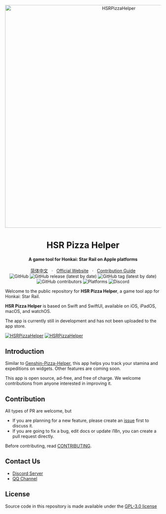 <p align="center">
  <a href="https://github.com/pizza-studio/HSRPizzaHelper"><img src="https://hsr.ophelper.top/img/hsrhelper_headline.png" width="720"alt="HSRPizzaHelper"></a>
</p>

<h1 align = "center">HSR Pizza Helper</h1>
<h4 align = "center">A game tool for Honkai: Star Rail on Apple platforms</h4>
<div align = "center">
        <a href="https://github.com/pizza-studio/hsrpizzahelper/blob/dev/READNE_zh.md">简体中文</a> &nbsp; · &nbsp;
        <a href="https://hsr.ophelper.top">Official Website</a> &nbsp; · &nbsp;
        <a href="https://github.com/pizza-studio/hsrpizzahelper/blob/dev/CONTRIBUTING.md">Contribution Guide</a>
</div>

<div align = "center">
<img alt="GitHub" src="https://img.shields.io/github/license/pizza-studio/hsrpizzahelper">
<img alt="GitHub release (latest by date)" src="https://img.shields.io/github/v/release/pizza-studio/hsrpizzahelper">
<img alt="GitHub tag (latest by date)" src="https://img.shields.io/github/v/tag/pizza-studio/hsrpizzahelper">
<img alt="GitHub contributors" src="https://img.shields.io/github/contributors/pizza-studio/hsrpizzahelper">
<img alt="Platforms" src="https://img.shields.io/badge/Platforms-iOS%7CiPadOS%7CmacOS%7CwatchOS-blue">
<img alt="Discord" src="https://img.shields.io/discord/1013415539298816060">
</div>

Welcome to the public repository for **HSR Pizza Helper**, a game tool app for Honkai: Star Rail.

**HSR Pizza Helper** is based on Swift and SwiftUI, available on iOS, iPadOS, macOS, and watchOS.

The app is currently still in development and has not been uploaded to the app store.

<a href="https://apps.apple.com/app/id6448894222"><img src="https://hsr.ophelper.top/img/app_store.svg" alt="HSRPizzaHelper"></a>
<a href="https://apps.apple.com/app/id6448894222"><img src="https://hsr.ophelper.top/img/app_store_mac.svg" alt="HSRPizzaHelper"></a>

## Introduction

Similar to [Genshin-Pizza-Helper](https://github.com/CanglongCl/Genshin-Pizza-Helper), this app helps you track your stamina and expeditions on widgets. Other features are coming soon.

This app is open source, ad-free, and free of charge. We welcome contributions from anyone interested in improving it.

## Contribution

All types of PR are welcome, but
- If you are planning for a new feature, please create an [issue](https://github.com/pizza-studio/HSRPizzaHelper/issues) first to discuss it.
- If you are going to fix a bug, edit docs or update i18n, you can create a pull request directly.

Before contributing, read [CONTRIBUTING](CONTRIBUTING.md).

## Contact Us

- [Discord Server](https://discord.gg/328bxCn5sd)
- [QQ Channel](https://pd.qq.com/s/9z504ipbc)

## License

Source code in this repository is made available under the [GPL-3.0 license](LICENSE)
